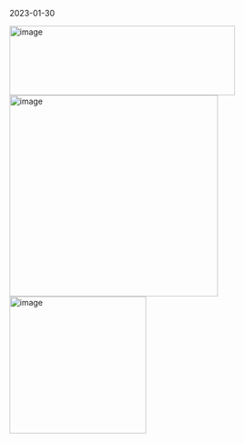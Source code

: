 

2023-01-30

<img width="396" height="122" alt="image" src="https://github.com/user-attachments/assets/1f120f2f-bf68-4b86-a386-a76b46261c7d" />

<img width="366" height="354" alt="image" src="https://github.com/user-attachments/assets/b4dcd221-b648-48d2-a626-9ee2648382d1" />


<img width="240" height="241" alt="image" src="https://github.com/user-attachments/assets/b10a5db0-1634-46ca-be53-68568172af7b" />
